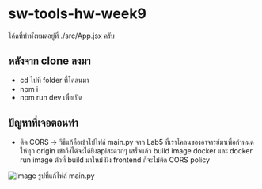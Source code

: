 # sw-tools-hw-week9
โค้ดที่ทำทั้งหมดอยู่ที่ ./src/App.jsx ครับ
## หลังจาก clone ลงมา
- cd ไปที่ folder ที่โคลนมา
- npm i
- npm run dev เพื่อเปิด
## ปัญหาที่เจอตอนทำ
- ติด CORS -> วิธีแก้คือเข้าไปไฟล์ main.py จาก Lab5 ที่เราโคลนของอาจารย์มาเพื่อกำหนดให้ทุก origin เข้าถึงได้จะได้ยิงapiสะดวกๆ เสร็จแล้ว build image docker และ docker run image ตัวที่ build มาใหม่ ฝัง frontend ก็จะไม่ติด CORS policy


![image](https://imgur.com/GFiDgXu.jpg)
รูปที่แก้ไฟล์ main.py
